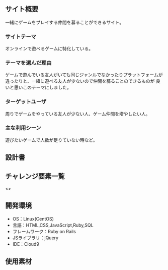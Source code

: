 # <Gamers watch>

## サイト概要
一緒にゲームをプレイする仲間を募ることができるサイト。

### サイトテーマ
オンラインで遊べるゲームに特化している。

### テーマを選んだ理由
ゲームで遊んでいる友人がいても同じジャンルでなかったりプラットフォームが違ったりと、一緒に遊べる友人が少ないので仲間を募ることのできるものが
良いと思いこのテーマにしました。

### ターゲットユーザ
周りでゲームをやっている友人が少ない人、ゲーム仲間を増やしたい人。

### 主な利用シーン
遊びたいゲームで人数が足りていない時など。

## 設計書


## チャレンジ要素一覧
<>

## 開発環境
- OS：Linux(CentOS)
- 言語：HTML,CSS,JavaScript,Ruby,SQL
- フレームワーク：Ruby on Rails
- JSライブラリ：jQuery
- IDE：Cloud9

## 使用素材
